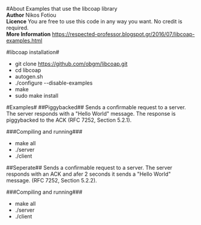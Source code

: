#About
Examples that use the libcoap library <br/>
**Author** Nikos Fotiou <br/>
**Licence** You are free to use this code in any way you want. No credit is required. <br/>
**More Information** https://respected-professor.blogspot.gr/2016/07/libcoap-examples.html


#libcoap installation#
* git clone https://github.com/obgm/libcoap.git
* cd libcoap
* autogen.sh
* ./configure --disable-examples
* make
* sudo make install

#Examples#
##Piggybacked##
Sends a confirmable request to a server. The server responds with a "Hello
World" message. The response is piggybacked to the ACK (RFC 7252, Section 5.2.1).

###Compiling and running###
* make all
* ./server
* ./client

##Seperate##
Sends a confirmable request to a server. The server responds with an ACK and afer
2 seconds it sends a "Hello World" message. (RFC 7252, Section 5.2.2).

###Compiling and running###
* make all
* ./server
* ./client

